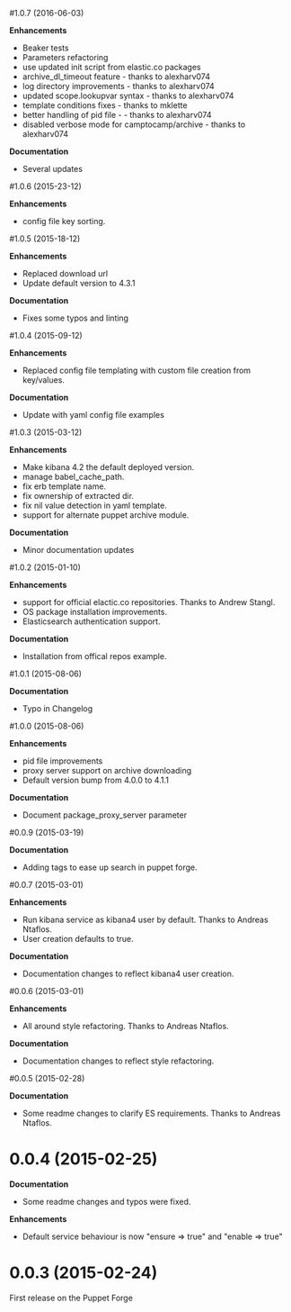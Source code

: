 #1.0.7 (2016-06-03)

**Enhancements**
 - Beaker tests
 - Parameters refactoring
 - use updated init script from elastic.co packages
 - archive_dl_timeout feature - thanks to alexharv074
 - log directory improvements - thanks to alexharv074
 - updated scope.lookupvar syntax - thanks to alexharv074
 - template conditions fixes - thanks to mklette
 - better handling of pid file - - thanks to alexharv074
 - disabled verbose mode for camptocamp/archive - thanks to alexharv074 

**Documentation**
 - Several updates

#1.0.6 (2015-23-12)

**Enhancements**
 - config file key sorting.

#1.0.5 (2015-18-12)

**Enhancements**
 - Replaced download url
 - Update default version to 4.3.1

**Documentation**
 - Fixes some typos and linting

#1.0.4 (2015-09-12)

**Enhancements**
 - Replaced config file templating with custom file creation from key/values.

**Documentation**
 - Update with yaml config file examples 

#1.0.3 (2015-03-12)

**Enhancements**
 - Make kibana 4.2 the default deployed version.
 - manage babel_cache_path.
 - fix erb template name.
 - fix ownership of extracted dir.
 - fix nil value detection in yaml template.
 - support for alternate puppet archive module.

**Documentation**
 - Minor documentation updates

#1.0.2 (2015-01-10)

**Enhancements**
 - support for official elactic.co repositories. Thanks to Andrew Stangl.
 - OS package installation improvements.
 - Elasticsearch authentication support.

**Documentation**
 - Installation from offical repos example.

#1.0.1 (2015-08-06)

**Documentation**
 - Typo in Changelog
 

#1.0.0 (2015-08-06)

**Enhancements**
 - pid file improvements
 - proxy server support on archive downloading
 - Default version bump from 4.0.0 to 4.1.1

**Documentation**
 - Document package_proxy_server parameter

#0.0.9 (2015-03-19)

**Documentation**
 - Adding tags to ease up search in puppet forge.

#0.0.7 (2015-03-01)

**Enhancements**
 - Run kibana service as kibana4 user by default. Thanks to Andreas Ntaflos.
 - User creation defaults to true.

**Documentation**
 - Documentation changes to reflect kibana4 user creation.

#0.0.6 (2015-03-01)

**Enhancements**
 - All around style refactoring. Thanks to Andreas Ntaflos.

**Documentation**
 - Documentation changes to reflect style refactoring.

#0.0.5 (2015-02-28)

**Documentation**
 - Some readme changes to clarify ES requirements. Thanks to Andreas Ntaflos.

# 0.0.4 (2015-02-25)

**Documentation**
 - Some readme changes and typos were fixed.

**Enhancements**
 - Default service behaviour is now "ensure => true" and "enable => true"

# 0.0.3 (2015-02-24)

First release on the Puppet Forge
